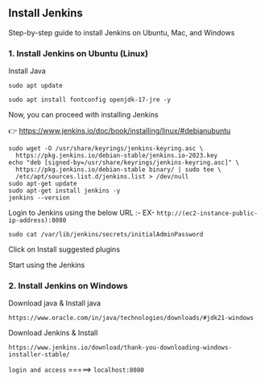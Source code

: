 ## Install Jenkins


Step-by-step guide to install Jenkins on Ubuntu, Mac, and Windows

### 1. Install Jenkins on Ubuntu (Linux)


Install Java


`sudo apt update`

`sudo apt install fontconfig openjdk-17-jre -y`


Now, you can proceed with installing Jenkins

👉 https://www.jenkins.io/doc/book/installing/linux/#debianubuntu

```
sudo wget -O /usr/share/keyrings/jenkins-keyring.asc \
  https://pkg.jenkins.io/debian-stable/jenkins.io-2023.key
echo "deb [signed-by=/usr/share/keyrings/jenkins-keyring.asc]" \
  https://pkg.jenkins.io/debian-stable binary/ | sudo tee \
  /etc/apt/sources.list.d/jenkins.list > /dev/null
sudo apt-get update
sudo apt-get install jenkins -y
jenkins --version

```

Login to Jenkins using the below URL :- EX- `http://(ec2-instance-public-ip-address):8080`

  

`sudo cat /var/lib/jenkins/secrets/initialAdminPassword`
   

Click on Install suggested plugins


Start using the Jenkins 




### 2. Install Jenkins on Windows

Download java & Install java

`https://www.oracle.com/in/java/technologies/downloads/#jdk21-windows`


Download Jenkins & Install

`https://www.jenkins.io/download/thank-you-downloading-windows-installer-stable/`


`login and access` =====>  `localhost:8080`
